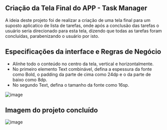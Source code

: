 ## Criação da Tela Final do APP - Task Manager

A ideia deste projeto foi de realizar a criação de uma tela final para um suposto aplicatico de lista de tarefas, onde após a conclusão das tarefas o usuário seria direcionado para esta tela, dizendo que todas as tarefas foram concluídas, parabenizando o usuário por isto.

## Especificações da interface e Regras de Negócio
- Alinhe todo o conteúdo no centro da tela, vertical e horizontalmente.
- No primeiro elemento Text combinável, defina a espessura da fonte como Bold, o padding da parte de cima como 24dp e o da parte de baixo como 8dp.
- No segundo Text, defina o tamanho da fonte como 16sp.

![image](https://github.com/user-attachments/assets/63397387-761d-4635-b03b-65622d30e618)


## Imagem do projeto concluído
![image](https://github.com/user-attachments/assets/bb99071c-a82a-4dce-a79e-ec13f43fb414)

